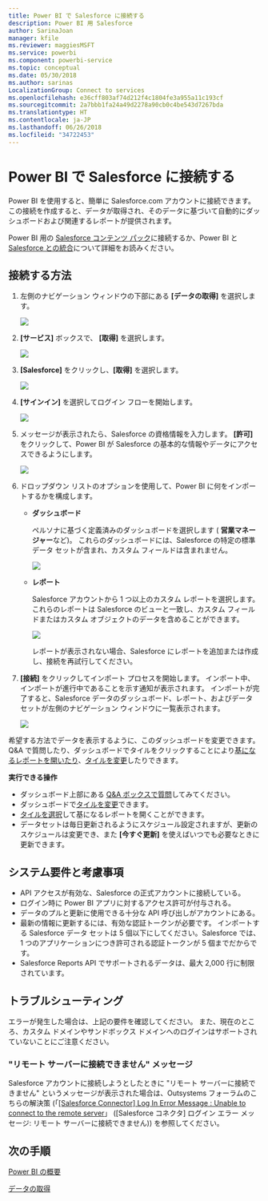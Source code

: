 ```yaml
---
title: Power BI で Salesforce に接続する
description: Power BI 用 Salesforce
author: SarinaJoan
manager: kfile
ms.reviewer: maggiesMSFT
ms.service: powerbi
ms.component: powerbi-service
ms.topic: conceptual
ms.date: 05/30/2018
ms.author: sarinas
LocalizationGroup: Connect to services
ms.openlocfilehash: e36cff803af74d212f4c1804fe3a955a11c193cf
ms.sourcegitcommit: 2a7bbb1fa24a49d2278a90cb0c4be543d7267bda
ms.translationtype: HT
ms.contentlocale: ja-JP
ms.lasthandoff: 06/26/2018
ms.locfileid: "34722453"
---
```

# <a name="connect-to-salesforce-with-power-bi"></a>Power BI で Salesforce に接続する
Power BI を使用すると、簡単に Salesforce.com アカウントに接続できます。 この接続を作成すると、データが取得され、そのデータに基づいて自動的にダッシュボードおよび関連するレポートが提供されます。

Power BI 用の [Salesforce コンテンツ パック](https://app.powerbi.com/getdata/services/salesforce)に接続するか、Power BI と [Salesforce との統合](https://powerbi.microsoft.com/integrations/salesforce)について詳細をお読みください。

## <a name="how-to-connect"></a>接続する方法
1. 左側のナビゲーション ウィンドウの下部にある **[データの取得]** を選択します。
   
   ![](media/service-connect-to-salesforce/pbi_getdata.png) 
2. **[サービス]** ボックスで、 **[取得]** を選択します。
   
   ![](media/service-connect-to-salesforce/pbi_getservices.png) 
3. **[Salesforce]** をクリックし、**[取得]** を選択します。  
   
   ![](media/service-connect-to-salesforce/salesforce.png)
4. **[サインイン]** を選択してログイン フローを開始します。
   
    ![](media/service-connect-to-salesforce/dialog.png)
5. メッセージが表示されたら、Salesforce の資格情報を入力します。 **[許可]** をクリックして、Power BI が Salesforce の基本的な情報やデータにアクセスできるようにします。
   
   ![](media/service-connect-to-salesforce/sf_authorize.png)
6. ドロップダウン リストのオプションを使用して、Power BI に何をインポートするかを構成します。
   
   * **ダッシュボード**
     
     ペルソナに基づく定義済みのダッシュボードを選択します ( **営業マネージャー**など)。 これらのダッシュボードには、Salesforce の特定の標準データ セットが含まれ、カスタム フィールドは含まれません。
     
     ![](media/service-connect-to-salesforce/pbi_salesforcechooserole.png)
   * **レポート**
     
     Salesforce アカウントから 1 つ以上のカスタム レポートを選択します。 これらのレポートは Salesforce のビューと一致し、カスタム フィールドまたはカスタム オブジェクトのデータを含めることができます。
     
     ![](media/service-connect-to-salesforce/pbi_salesforcereports.png)
     
     レポートが表示されない場合、Salesforce にレポートを追加または作成し、接続を再試行してください。
7. **[接続]** をクリックしてインポート プロセスを開始します。 インポート中、インポートが進行中であることを示す通知が表示されます。 インポートが完了すると、Salesforce データのダッシュボード、レポート、およびデータ セットが左側のナビゲーション ウィンドウに一覧表示されます。
   
   ![](media/service-connect-to-salesforce/pbi_getdatasalesforcedash.png)

希望する方法でデータを表示するように、このダッシュボードを変更できます。 Q&A で質問したり、ダッシュボードでタイルをクリックすることにより[基になるレポートを開いたり](service-dashboard-tiles.md)、[タイルを変更](service-dashboard-edit-tile.md)したりできます。

**実行できる操作**

* ダッシュボード上部にある [Q&A ボックスで質問](power-bi-q-and-a.md)してみてください。
* ダッシュボードで[タイルを変更](service-dashboard-edit-tile.md)できます。
* [タイルを選択](service-dashboard-tiles.md)して基になるレポートを開くことができます。
* データセットは毎日更新されるようにスケジュール設定されますが、更新のスケジュールは変更でき、また **[今すぐ更新]** を使えばいつでも必要なときに更新できます。

## <a name="system-requirements-and-considerations"></a>システム要件と考慮事項
- API アクセスが有効な、Salesforce の正式アカウントに接続している。
- ログイン時に Power BI アプリに対するアクセス許可が付与される。
- データのプルと更新に使用できる十分な API 呼び出しがアカウントにある。
- 最新の情報に更新するには、有効な認証トークンが必要です。 インポートする Salesforce データ セットは 5 個以下にしてください。Salesforce では、1 つのアプリケーションにつき許可される認証トークンが 5 個までだからです。
- Salesforce Reports API でサポートされるデータは、最大 2,000 行に制限されています。


## <a name="troubleshooting"></a>トラブルシューティング
エラーが発生した場合は、上記の要件を確認してください。 また、現在のところ、カスタム ドメインやサンドボックス ドメインへのログインはサポートされていないことにご注意ください。

### <a name="unable-to-connect-to-the-remote-server-message"></a>"リモート サーバーに接続できません" メッセージ

Salesforce アカウントに接続しようとしたときに "リモート サーバーに接続できません" というメッセージが表示された場合は、Outsystems フォーラムのこちらの解決策 (「[[Salesforce Connector] Log In Error Message : Unable to connect to the remote server](https://www.outsystems.com/forums/Forum_TopicView.aspx?TopicId=17674&TopicName=log-in-error-message-unable-to-connect-to-the-remote-server&)」 ([Salesforce コネクタ] ログイン エラー メッセージ: リモート サーバーに接続できません)) を参照してください。


## <a name="next-steps"></a>次の手順
[Power BI の概要](service-get-started.md)

[データの取得](service-get-data.md)

